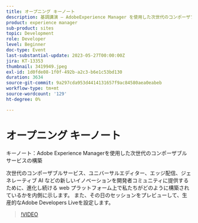 ```yaml
---
title: オープニング キーノート
description: 基調講演 – AdobeExperience Manager を使用した次世代のコンポーザブルサービスの構築次世代のコンポーザブルサービス、ユニバーサルエディター、エッジ配信、ジェネレーティブ AI などの新しいイノベーションを開発コミュニティに提供するために、進化し続ける web プラットフォームをどのように構築しているかについて内観します。 また、その日のセッションをプレビューして、生産的なAdobe Developers Liveを設定します。
product: experience manager
sub-product: sites
topic: Development
role: Developer
level: Beginner
doc-type: Event
last-substantial-update: 2023-05-27T00:00:00Z
jira: KT-13353
thumbnail: 3419949.jpeg
exl-id: 1d0fde08-1f0f-492b-a2c3-b6e1c53bd130
duration: 3634
source-git-commit: 9a297cda953d4414131657f9ac84580aea0eabeb
workflow-type: tm+mt
source-wordcount: '129'
ht-degree: 0%

---
```


# オープニング キーノート

キーノート：Adobe Experience Managerを使用した次世代のコンポーザブルサービスの構築

次世代のコンポーザブルサービス、ユニバーサルエディター、エッジ配信、ジェネレーティブ AI などの新しいイノベーションを開発者コミュニティに提供するために、進化し続ける web プラットフォーム上で私たちがどのように構築されているかを内側に示します。 また、その日のセッションをプレビューして、生産的なAdobe Developers Liveを設定します。

>[!VIDEO](https://video.tv.adobe.com/v/3419949/?learn=on)

